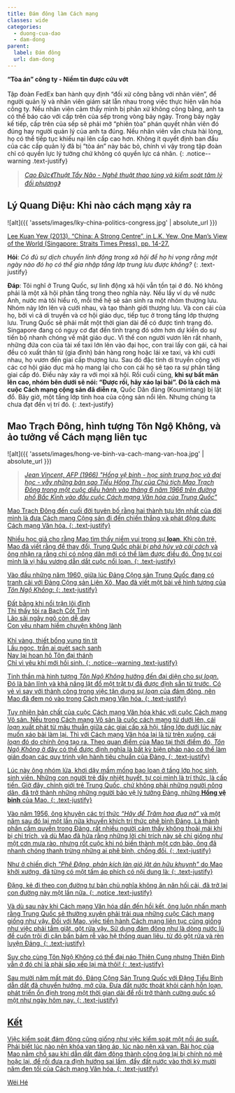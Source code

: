 ```yaml
---
title: Đám đông làm Cách mạng
classes: wide
categories:
  - duong-cua-dao
  - dam-dong
parent:
  label: Đám đông
  url: dam-dong
---
```


**“Tòa án” công ty - Niềm tin được cứu vớt**\
 \
Tập đoàn FedEx ban hành quy định “đối xử công bằng với nhân viên”, để người quản lý và nhân viên giám sát lẫn nhau trong việc thực hiện văn hóa công ty. Nếu nhân viên cảm thấy mình bị phân xử không công bằng, anh ta có thể báo cáo với cấp trên của sếp trong vòng bảy ngày. Trong bảy ngày kế tiếp, cấp trên của sếp sẽ phải mở “phiên tòa” phán quyết nhân viên đó đúng hay người quản lý của anh ta đúng. Nếu nhân viên vẫn chưa hài lòng, họ có thể tiếp tục khiếu nại lên cấp cao hơn. Không ít quyết định ban đầu của các cấp quản lý đã bị “tòa án” này bác bỏ, chính vì vậy trong tập đoàn chỉ có quyền lực lý tưởng chứ không có quyền lực cá nhân.
{: .notice--warning .text-justify}

> <cite><a target="_blank" href="https://www.alphabooks.vn/thuat-tay-nao">
Cao Đức《Thuật Tẩy Não - Nghê thuật thao túng và kiểm soát tâm lý đối phương》
</a></cite>


## Lý Quang Diệu: Khi nào cách mạng xảy ra
![alt]({{ 'assets/images/lky-china-politics-congress.jpg' | absolute_url }})
> <cite>
<a target="_blank" href="https://nghiencuuquocte.org/2014/09/03/ly-quang-dieu-viet-ve-chinh-tri-trung-quoc/">
Lee Kuan Yew (2013). “China: A Strong Centre”, in L.K. Yew, One Man’s View of the World (Singapore: Straits Times Press), pp. 14-27.
</a>

**Hỏi**: *Có đủ sự dịch chuyển linh động trong xã hội để họ hi vọng rằng một ngày nào đó họ có thể gia nhập tầng lớp trung lưu được không?*
{: .text-justify}

**Đáp**: Tôi nghĩ ở Trung Quốc, sự linh động xã hội vẫn tồn tại ở đó. Nó không phải là một xã hội phân tầng trong theo nghĩa này. Nếu lấy ví dụ về nước Anh, nước mà tôi hiểu rõ, mỗi thế hệ sẽ sản sinh ra một nhóm thượng lưu. Nhóm này lớn lên và cưới nhau, và tạo thành giới thượng lưu. Và con cái của họ, bởi vì cả di truyền và cơ hội giáo dục, tiếp tục ở trong tầng lớp thượng lưu. Trung Quốc sẽ phải mất một thời gian dài để có được tình trạng đó. Singapore đang có nguy cơ đạt đến tình trạng đó sớm hơn dự kiến do sự tiến bộ nhanh chóng về mặt giáo dục. Vì thế con người vươn lên rất nhanh, những đứa con của tài xế taxi lớn lên vào đại học, con trai lấy con gái, cả hai đều có xuất thân từ (gia đình) bán hàng rong hoặc lái xe taxi, và khi cưới nhau, họ vươn đến giai cấp thượng lưu. Sau đó đặc tính di truyền cộng với các cơ hội giáo dục mà họ mang lại cho con cái họ sẽ tạo ra sự phân tầng giai cấp đó. Điều này xảy ra với mọi xã hội. Rồi cuối cùng, **khi sự bất mãn lên cao, nhóm bên dưới sẽ nói: “Được rồi, hãy xáo lại bài”. Đó là cách mà cuộc Cách mạng cộng sản đã diễn ra**, Quốc Dân đảng (Koumintang) bị lật đổ. Bây giờ, một tầng lớp tinh hoa của cộng sản nổi lên. Nhưng chúng ta chưa đạt đến vị trí đó.
{: .text-justify}

## Mao Trạch Đông, hình tượng Tôn Ngộ Không, và ảo tưởng về Cách mạng liên tục

![alt]({{ 'assets/images/hong-ve-binh-va-cach-mang-van-hoa.jpg' | absolute_url }})
> <cite><a target="_blank" href="https://www.gettyimages.com/detail/news-photo/red-guards-high-school-and-university-students-waving-news-photo/491970614">
Jean Vincent, AFP (1966) "Hồng vệ binh - học sinh trung học và đại học - vẫy những bản sao Tiểu Hồng Thư của Chủ tịch Mao Trạch Đông trong một cuộc diễu hành vào tháng 6 năm 1966 trên đường phố Bắc Kinh vào đầu cuộc Cách mạng Văn hóa của Trung Quốc"

Mao Trạch Đông đến cuối đời tuyên bố rằng hai thành tựu lớn nhất của đời mình là đưa Cách mạng Cộng sản đi đến chiến thắng và phát động được Cách mạng Văn hóa.
{: .text-justify}

Nhiều học giả cho rằng Mao tìm thấy niềm vui trong sự **loạn**. Khi còn trẻ, Mao đã viết rằng để thay đổi, Trung Quốc phải *bị phá hủy và cải cách* và ông nhận ra rằng chỉ có nông dân mới có thể làm được điều đó. Ông tự coi mình là vị hầu vương dẫn dắt cuộc nổi loạn.
{: .text-justify}

Vào đầu những năm 1960, giữa lúc Đảng Cộng sản Trung Quốc đang có tranh cãi với Đảng Cộng sản Liên Xô, Mao đã viết một bài về hình tượng của *Tôn Ngộ Không*:
{: .text-justify}

Đất bằng khi nổi trận lôi đình\
Thì thấy tòi ra Bạch Cốt Tinh\
Lão sãi ngây ngô còn dễ dạy\
Con yêu nham hiểm chuyện không lành\
 \
Khỉ vàng, thiết bổng vung tin tít\
Lầu ngọc, trần ai quét sạch sanh\
Nay lại hoan hô Tôn đại thánh\
Chỉ vì yêu khí mới hồi sinh.
{: .notice--warning .text-justify}

Tinh thần mà hình tượng *Tôn Ngộ Không* hướng đến đại diện cho sự *loạn*. Đó là bản lĩnh và khả năng lật đổ một trật tự đã được định sẵn từ trước. Có vẻ vì say với thành công trong việc tận dụng sự *loạn* của đám đông, nên Mao đã đem nó vào trong Cách mạng Văn hóa.
{: .text-justify}

Tuy nhiên bản chất của cuộc Cách mạng Văn hóa khác với cuộc Cách mạng Vô sản. Nếu trong Cách mạng Vô sản là cuộc cách mạng từ dưới lên, cái *loạn* xuất phát từ mâu thuẫn giữa các giai cấp xã hội, tầng lớp dưới lúc này muốn xáo bài làm lại. Thì với Cách mạng Văn hóa lại là từ trên xuống, cái *loạn* đó do chính ông tạo ra. Theo quan điểm của Mao tại thời điểm đó, *Tôn Ngộ Không* ở đây có thể được định nghĩa là bất kỳ biện pháp nào có thể làm gián đoạn các quy trình vận hành tiêu chuẩn của Đảng.
{: .text-justify}

Lúc này ông nhóm lửa, khơi dậy mầm mống bạo loạn ở tầng lớp học sinh, sinh viên. Những con người trẻ đầy nhiệt huyết, tự coi mình là trí thức, là cấp tiến. Giờ đây, chính giới trẻ Trung Quốc, chứ không phải những người nông dân, đã trở thành những những người bảo vệ lý tưởng Đảng, những **Hồng vệ binh** của Mao.
{: .text-justify}

Vào năm 1956, ông khuyên các trí thức *“Hãy để Trăm hoa đua nở”* và một năm sau đó lại một lần nữa khuyến khích trí thức phê bình Đảng. Là thành phần cầm quyền trong Đảng, rất nhiều người cảm thấy không thoải mái khi bị chỉ trích, và dù Mao đã hứa rằng những lời chỉ trích này sẽ chỉ giống như một cơn mưa rào, nhưng rốt cuộc khi nó biến thành một cơn bão, ông đã nhanh chóng thanh trừng những ai phê bình, chống đối.
{: .text-justify}

Như ở chiến dịch *"Phê Đặng, phản kích làn gió lật án hữu khuynh"* do Mao khởi xướng, đã từng có một tấm áp phích có nội dung là:
{: .text-justify}

Đặng, kẻ đi theo con đường tư bản chủ nghĩa không ăn năn hối cải, đã trở lại con đường này một lần nữa.
{: .notice .text-justify}

Và dù sau này khi Cách mạng Văn hóa dần đến hồi kết, ông luôn nhấn mạnh rằng Trung Quốc sẽ thường xuyên phải trải qua những cuộc Cách mạng giống như vậy. Đối với Mao, việc tiến hành Cách mạng liên tục cũng giống như việc phải tắm giặt, gột rửa vậy. Sử dụng đám đông như là dòng nước lũ để cuốn trôi đi cặn bẩn bám rễ vào hệ thống quan liêu, từ đó gột rửa và rèn luyện Đảng.
{: .text-justify}

Suy cho cùng Tôn Ngộ Không có thể đại náo Thiên Cung nhưng Thiên Đình vẫn ở đó chỉ là phải sắp xếp lại mà thôi!
{: .text-justify}

Sau mười năm mất mát đó, Đảng Cộng Sản Trung Quốc với Đặng Tiểu Bình dẫn dắt đã chuyển hướng, mở cửa. Đưa đất nước thoát khỏi cảnh hỗn loạn, phát triển ổn định trong một thời gian dài để rồi trở thành cường quốc số một như ngày hôm nay.
{: .text-justify}

## Kết
Việc kiểm soát đám đông cũng giống như việc kiểm soát một nồi áp suất. Phải biết lúc nào nên khóa van tăng áp, lúc nào nên xả van. Bài học của Mao nằm chỗ sau khi dẫn dắt đám đông thành công ông lại bị chính nó mê hoặc lại, để rồi đưa ra định hướng sai lầm, đẩy đất nước vào thời kỳ mười năm đen tối của Cách mạng Văn hóa.
{: .text-justify}

> <cite>
<a target="_blank" href="https://wei-he.xyz">Wéi Hé</a>
</cite>